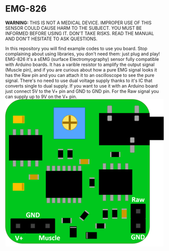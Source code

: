 # EMG-826
**WARNING:**
THIS IS NOT A MEDICAL DEVICE.
IMPROPER USE OF THIS SENSOR COULD CAUSE HARM TO THE SUBJECT.
YOU MUST BE INFORMED BEFORE USING IT. DON'T TAKE RISKS.
READ THE MANUAL AND DON'T HESITATE TO ASK QUESTIONS.

In this repository you will find example codes to use you board.
Stop complaining about using libraries, you don't need them: just plug and play!
EMG-826 it's a sEMG (surface Electromyography) sensor fully compatible with Arduino boards. It has a varible resistor to amplify the output signal (Muscle pin), and if you are curious about how a pure EMG signal looks it has the Raw pin and you can attach it to an oscilloscope to see the pure signal.
There's no need to use dual voltage supply thanks to it's IC that converts single to dual supply. 
If you want to use it with an Arduino board just connect 5V to the V+ pin and GND to GND pin. For the Raw signal you can supply up to 9V on the V+ pin.
![Sensor](images/EMG-826.png)


